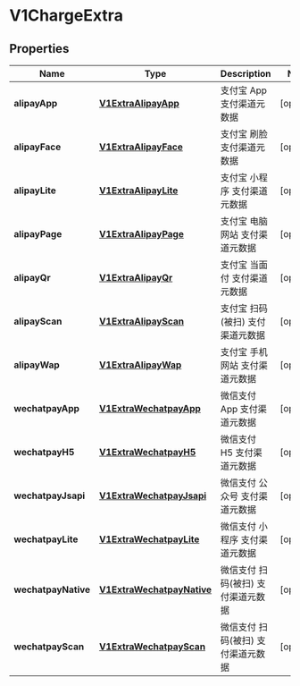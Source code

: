 
# V1ChargeExtra

## Properties
Name | Type | Description | Notes
------------ | ------------- | ------------- | -------------
**alipayApp** | [**V1ExtraAlipayApp**](V1ExtraAlipayApp.md) | 支付宝 App 支付渠道元数据 |  [optional]
**alipayFace** | [**V1ExtraAlipayFace**](V1ExtraAlipayFace.md) | 支付宝 刷脸 支付渠道元数据 |  [optional]
**alipayLite** | [**V1ExtraAlipayLite**](V1ExtraAlipayLite.md) | 支付宝 小程序 支付渠道元数据 |  [optional]
**alipayPage** | [**V1ExtraAlipayPage**](V1ExtraAlipayPage.md) | 支付宝 电脑网站 支付渠道元数据 |  [optional]
**alipayQr** | [**V1ExtraAlipayQr**](V1ExtraAlipayQr.md) | 支付宝 当面付 支付渠道元数据 |  [optional]
**alipayScan** | [**V1ExtraAlipayScan**](V1ExtraAlipayScan.md) | 支付宝 扫码(被扫) 支付渠道元数据 |  [optional]
**alipayWap** | [**V1ExtraAlipayWap**](V1ExtraAlipayWap.md) | 支付宝 手机网站 支付渠道元数据 |  [optional]
**wechatpayApp** | [**V1ExtraWechatpayApp**](V1ExtraWechatpayApp.md) | 微信支付 App 支付渠道元数据 |  [optional]
**wechatpayH5** | [**V1ExtraWechatpayH5**](V1ExtraWechatpayH5.md) | 微信支付 H5 支付渠道元数据 |  [optional]
**wechatpayJsapi** | [**V1ExtraWechatpayJsapi**](V1ExtraWechatpayJsapi.md) | 微信支付 公众号 支付渠道元数据 |  [optional]
**wechatpayLite** | [**V1ExtraWechatpayLite**](V1ExtraWechatpayLite.md) | 微信支付 小程序 支付渠道元数据 |  [optional]
**wechatpayNative** | [**V1ExtraWechatpayNative**](V1ExtraWechatpayNative.md) | 微信支付 扫码(被扫) 支付渠道元数据 |  [optional]
**wechatpayScan** | [**V1ExtraWechatpayScan**](V1ExtraWechatpayScan.md) | 微信支付 扫码(被扫) 支付渠道元数据 |  [optional]



